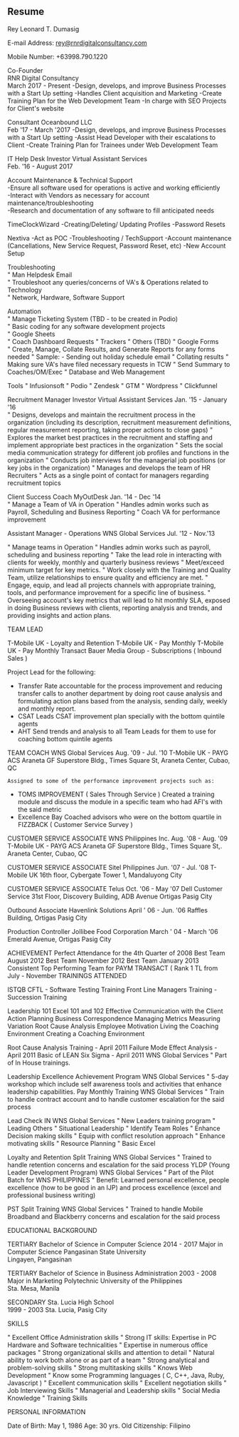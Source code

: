 ## Resume

Rey Leonard T. Dumasig						 

E-mail Address:	rey@rnrdigitalconsultancy.com		

Mobile Number:	+63998.790.1220


Co-Founder								
RNR Digital Consultancy							
March 2017 - Present
-Design, develops, and improve Business Processes with a Start Up setting
-Handles Client acquisition and Marketing
-Create Training Plan for the Web Development Team
-In charge with SEO Projects for Client's website


Consultant
Oceanbound LLC 							
Feb '17 - March '2017
-Design, develops, and improve Business Processes with a Start Up setting
-Assist Head Developer with their escalations to Client
-Create Training Plan for Trainees under Web Development Team


IT Help Desk
Investor Virtual Assistant Services					
Feb. '16  - August 2017	

Account Maintenance & Technical Support  
-Ensure all software used for operations is active and working efficiently  
-Interact with Vendors as necessary for account maintenance/troubleshooting  
-Research and documentation of any software to fill anticipated needs  

TimeClockWizard 
-Creating/Deleting/ Updating Profiles 
-Password Resets 

Nextiva 
-Act as POC 
-Troubleshooting / TechSupport 
-Account maintenance (Cancellations, New Service Request, Password Reset, etc) 
-New Account Setup 
   
 Troubleshooting  
"	Man Helpdesk Email  
"	Troubleshoot any queries/concerns of VA's & Operations related to Technology  
"	Network, Hardware, Software Support  
   
 Automation  
"	Manage Ticketing System (TBD - to be created in Podio)  
"	Basic coding for any software development projects  
"	Google Sheets  
"	Coach Dashboard Requests 
"	Trackers 
"	Others (TBD) 
"	Google Forms  
"	Create, Manage, Collate Results, and Generate Reports for any forms needed 
"	Sample: - Sending out holiday schedule email
"	Collating results
"	Making sure VA's have filed necessary requests in TCW
"	Send Summary to Coaches/OM/Exec
"	Database and Web Management

Tools
"	Infusionsoft 
"	Podio
"	Zendesk 
"	GTM
"	Wordpress
"	Clickfunnel

   

Recruitment Manager
Investor Virtual Assistant Services					Jan. '15  - January '16		
"	Designs, develops and maintain the recruitment process in the organization (including its description, recruitment measurement definitions, regular measurement reporting, taking proper actions to close gaps)
"	Explores the market best practices in the recruitment and staffing and implement appropriate best practices in the organization
"	Sets the social media communication strategy for different job profiles and functions in the organization
"	Conducts job interviews for the managerial job positions (or key jobs in the organization)
"	Manages and develops the team of HR Recruiters
"	Acts as a single point of contact for managers regarding recruitment topics


Client Success Coach
MyOutDesk								Jan. '14  - Dec '14		
"	Manage a Team of VA in Operation
"	Handles admin works such as Payroll, Scheduling and Business Reporting
"	Coach VA for performance improvement






Assistant Manager - Operations
WNS Global Services							Jul. '12  - Nov.'13		

"	Manage teams in Operation
"	Handles admin works such as payroll, scheduling and business reporting
"	Take the lead role in interacting with clients for weekly, monthly and quarterly business reviews
"	Meet/exceed minimum target for key metrics.
"	Work closely with the Training and Quality Team, utilize relationships to ensure quality and efficiency are met.
"	Engage, equip, and lead all projects channels with appropriate training, tools, and performance improvement for a specific line of business.
"	Overseeing account's key metrics that will lead to hit monthly SLA, exposed in doing Business reviews with clients, reporting analysis and trends, and providing insights and action plans.


TEAM LEAD
									
T-Mobile UK - Loyalty and Retention
T-Mobile UK - Pay Monthly
T-Mobile UK - Pay Monthly Transact
Bauer Media Group - Subscriptions ( Inbound Sales )


Project Lead for the following:

-	Transfer Rate 
accountable for the process improvement and reducing transfer calls to another department by doing root cause analysis and formulating action plans based from the analysis, sending daily, weekly and monthly report.
-	CSAT 
Leads CSAT improvement plan specially with the bottom quintile agents
-	AHT 
Send trends and analysis to all Team Leads for them to use for coaching bottom quintile agents


TEAM COACH
	WNS Global Services						Aug. '09 - Jul. '10
T-Mobile UK - PAYG
ACS Araneta GF Superstore Bldg., Times Square St, Araneta Center, Cubao, QC

	Assigned to some of the performance improvement projects such as:
-	TOMS IMPROVEMENT ( Sales Through Service )
Created a training module and discuss the module in a specific team who had AFI's with the said metric
-	Excellence Bay
Coached advisors who were on the bottom quartile in FIZZBACK ( Customer Service Survey )


CUSTOMER SERVICE ASSOCIATE
	WNS Philippines Inc.						Aug. '08 - Aug. '09
T-Mobile UK - PAYG
ACS Araneta GF Superstore Bldg., Times Square St,. Araneta Center, Cubao, QC


CUSTOMER SERVICE ASSOCIATE
	Sitel Philippines						Jun. '07 - Jul. '08
	T-Mobile UK
	16th floor, Cybergate Tower 1, Mandaluyong City


CUSTOMER SERVICE ASSOCIATE
	Telus								Oct. '06 - May '07
	Dell Customer Service
	31st Floor, Discovery Building, ADB Avenue Ortigas Pasig City


Outbound Associate
Havenlink Solutions						April ' 06  - Jun. '06
Raffles Building, Ortigas Pasig City


Production Controller
Jollibee Food Corporation					March ' 04  - March '06
Emerald Avenue, Ortigas Pasig City



ACHIEVEMENT
Perfect Attendance for the 4th Quarter of 2008
Best Team August 2012
Best Team November 2012
Best Team January 2013
Consistent Top Performing Team for PAYM TRANSACT ( Rank 1 TL from July - November 
TRAININGS ATTENDED

ISTQB CFTL - Software Testing Training
Front Line Managers Training - Succession Training

Leadership 101
Excel 101 and 102
Effective Communication with the Client
Action Planning
Business Correspondence
Managing Metrics Measuring Variation
Root Cause Analysis
Employee Motivation
Living the Coaching Environment
Creating a Coaching Environment

Root Cause Analysis Training - April 2011
Failure Mode Effect Analysis - April 2011
Basic of LEAN Six Sigma - April 2011
WNS Global Services
"	Part of In House trainings.

Leadership Excellence Achievement Program
	WNS Global Services	
"	5-day workshop which include self awareness tools and activities that enhance leadership capabilities.
Pay Monthly Training
	WNS Global Services	
"	Train to handle contract account and to handle customer escalation for the said process 

Lead Check IN
	WNS Global Services	
"	New Leaders training program
"	Leading Others
"	Situational Leadership
"	Identify Team Roles
"	Enhance Decision making skills
"	Equip with conflict resolution approach
"	Enhance motivating skills
"	Resource Planning
"	Basic Excel

Loyalty and Retention Split Training
	WNS Global Services	
"	Trained to handle retention concerns and escalation for the said process
YLDP (Young Leader Development Program)
	WNS Global Services	
"	Part of the Pilot Batch for WNS PHILIPPINES
"	Benefit: Learned personal excellence, people excellence (how to be good in an IJP)  and process excellence (excel and professional business writing)

PST Split Training
	WNS Global Services	
"	Trained to handle Mobile Broadband and Blackberry concerns and escalation for the said process





EDUCATIONAL BACKGROUND

TERTIARY	Bachelor of Science in Computer Science 	2014 - 2017 
	Major in Computer Science
	Pangasinan State University		
	Lingayen, Pangasinan 

TERTIARY	Bachelor of Science in Business Administration 	2003 - 2008 
	Major in Marketing
	Polytechnic University of the Philippines		
	Sta. Mesa, Manila

SECONDARY	Sta. Lucia High School			
	1999 - 2003
	Sta. Lucia, Pasig City










SKILLS

"	Excellent Office Administration skills
"	Strong IT skills: Expertise in PC Hardware and Software technicalities
"	Expertise in numerous office packages
"	Strong organizational skills and attention to detail
"	Natural ability to work both alone or as part of a team
"	Strong analytical and problem-solving skills
"	Strong multitasking skills
"	Knows Web Development
"	Know some Programming languages ( C, C++, Java, Ruby, Javascript )
"	Excellent communication skills
"	Excellent negotiation skills
"	Job Interviewing Skills
"	Managerial  and Leadership skills
"	Social Media Knowledge
"	Training Skills

PERSONAL INFORMATION

Date of Birth:		May 1, 1986
Age:			30 yrs. Old
Citizenship:		Filipino



